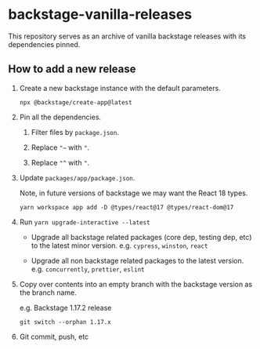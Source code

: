 # backstage-vanilla-releases

This repository serves as an archive of vanilla backstage releases with its dependencies pinned.

## How to add a new release

1. Create a new backstage instance with the default parameters.

    ```console
    npx @backstage/create-app@latest
    ```

2. Pin all the dependencies.

    1. Filter files by `package.json`.

    2. Replace `"~` with `"`.

    3. Replace `"^` with `"`.

3. Update `packages/app/package.json`.

    Note, in future versions of backstage we may want the React 18 types.

    ```console
    yarn workspace app add -D @types/react@17 @types/react-dom@17
    ```

4. Run `yarn upgrade-interactive --latest`

    - Upgrade all backstage related packages (core dep, testing dep, etc) to the latest minor version. e.g. `cypress`, `winston`, `react`

    - Upgrade all non backstage related packages to the latest version. e.g. `concurrently`, `prettier`, `eslint`

5. Copy over contents into an empty branch with the backstage version as the branch name.

    e.g. Backstage 1.17.2 release

    ```console
    git switch --orphan 1.17.x
    ```

6. Git commit, push, etc
